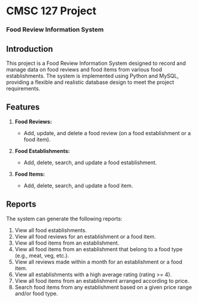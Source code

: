 # CMSC 127 Project
### Food Review Information System

## Introduction
This project is a Food Review Information System designed to record and manage data on food reviews and food items from various food establishments. The system is implemented using Python and MySQL, providing a flexible and realistic database design to meet the project requirements.

## Features
1. **Food Reviews:**
   - Add, update, and delete a food review (on a food establishment or a food item).

2. **Food Establishments:**
   - Add, delete, search, and update a food establishment.

3. **Food Items:**
   - Add, delete, search, and update a food item.

## Reports
The system can generate the following reports:
1. View all food establishments.
2. View all food reviews for an establishment or a food item.
3. View all food items from an establishment.
4. View all food items from an establishment that belong to a food type (e.g., meat, veg, etc.).
5. View all reviews made within a month for an establishment or a food item.
6. View all establishments with a high average rating (rating >= 4).
7. View all food items from an establishment arranged according to price.
8. Search food items from any establishment based on a given price range and/or food type.
